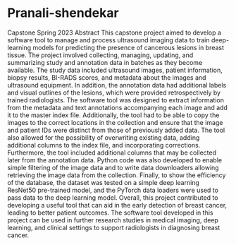 # Pranali-shendekar
Capstone Spring 2023
Abstract
This capstone project aimed to develop a software tool to manage and process ultrasound imaging data to train deep-learning models for predicting the presence of cancerous lesions in breast tissue. The project involved collecting, managing, updating, and summarizing study and annotation data in batches as they become available. The study data included ultrasound images, patient information, biopsy results, BI-RADS scores, and metadata about the images and ultrasound equipment. In addition, the annotation data had additional labels and visual outlines of the lesions, which were provided retrospectively by trained radiologists.
The software tool was designed to extract information from the metadata and text annotations accompanying each image and add it to the master index file. Additionally, the tool had to be able to copy the images to the correct locations in the collection and ensure that the image and patient IDs were distinct from those of previously added data. The tool also allowed for the possibility of overwriting existing data, adding additional columns to the index file, and incorporating corrections. Furthermore, the tool included additional columns that may be collected later from the annotation data.
Python code was also developed to enable simple filtering of the image data and to write data downloaders allowing retrieving the image data from the collection. Finally, to show the efficiency of the database, the dataset was tested on a simple deep learning ResNet50 pre-trained model, and the PyTorch data loaders were used to pass data to the deep learning model. 
Overall, this project contributed to developing a useful tool that can aid in the early detection of breast cancer, leading to better patient outcomes. The software tool developed in this project can be used in further research studies in medical imaging, deep learning, and clinical settings to support radiologists in diagnosing breast cancer.
